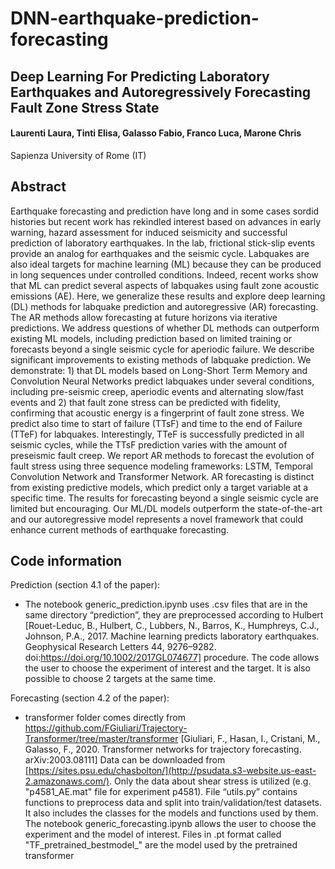 # DNN-earthquake-prediction-forecasting

## Deep Learning For Predicting Laboratory Earthquakes and Autoregressively Forecasting Fault Zone Stress State 

#### Laurenti Laura, Tinti Elisa, Galasso Fabio, Franco Luca, Marone Chris
Sapienza University of Rome (IT) <br/>

## Abstract

Earthquake forecasting and prediction have long and in some cases sordid histories but recent work has rekindled interest based on advances in early warning, hazard assessment for induced seismicity and successful prediction of laboratory earthquakes. In the lab, frictional stick-slip events provide an analog for earthquakes and the seismic cycle. Labquakes are also ideal targets for machine learning (ML) because they can be produced in long sequences under controlled conditions. Indeed, recent works show that ML can predict several aspects of labquakes using fault zone acoustic emissions (AE). Here, we generalize these results and explore deep learning (DL) methods for labquake prediction and autoregressive (AR) forecasting. The AR methods allow forecasting at future horizons via iterative predictions. We address questions of whether DL methods can outperform existing ML models, including prediction based on limited training or forecasts beyond a single seismic cycle for aperiodic failure. We describe significant improvements to existing methods of labquake prediction. We demonstrate: 1) that DL models based on Long-Short Term Memory and Convolution Neural Networks predict labquakes under several conditions, including pre-seismic creep, aperiodic events and alternating slow/fast events and 2) that fault zone stress can be predicted with fidelity, confirming that acoustic energy is a fingerprint of fault zone stress. We predict also time to start of failure (TTsF) and time to the end of Failure (TTeF) for labquakes. Interestingly, TTeF is successfully predicted in all seismic cycles, while the TTsF prediction varies with the amount of preseismic fault creep. We report AR methods to forecast the evolution of fault stress using three sequence modeling frameworks: LSTM, Temporal Convolution Network and Transformer Network. AR forecasting is distinct from existing predictive models, which predict only a target variable at a specific time. The results for forecasting beyond a single seismic cycle are limited but encouraging. Our ML/DL models outperform the state-of-the-art and our autoregressive model represents a novel framework that could enhance current methods of earthquake forecasting.



## Code information

Prediction (section 4.1 of the paper): 
- The notebook generic_prediction.ipynb uses .csv files that are in the same directory  “prediction”, they are preprocessed  according to Hulbert [Rouet-Leduc, B., Hulbert, C., Lubbers, N., Barros, K., Humphreys, C.J., Johnson, P.A., 2017. Machine learning predicts laboratory earthquakes. Geophysical Research Letters 44, 9276–9282. doi:https://doi.org/10.1002/2017GL074677] procedure. The code allows the user to choose the experiment of interest and the target. It is also possible to choose 2 targets at the same time. 

Forecasting (section 4.2  of the paper): 
- transformer folder comes directly  from https://github.com/FGiuliari/Trajectory-Transformer/tree/master/transformer [Giuliari, F., Hasan, I., Cristani, M., Galasso, F., 2020. Transformer networks for trajectory forecasting. arXiv:2003.08111]
Data can be downloaded from [https://sites.psu.edu/chasbolton/](http://psudata.s3-website.us-east-2.amazonaws.com/). Only the data about shear stress is utilized (e.g. "p4581_AE.mat" file for experiment p4581).
File “utils.py” contains functions to preprocess data and split into train/validation/test datasets. It also includes the classes for the models and functions used by them. The notebook generic_forecasting.ipynb allows the user to choose the experiment and the model of interest. Files in .pt format called "TF_pretrained_bestmodel_" are the model used by the pretrained transformer



